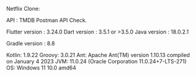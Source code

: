 Netflix Clone:

API : TMDB
Postman API Check.

Flutter version : 3.24.0
Dart version : 3.5.1 or >3.5.0
Java version : 18.0.2.1

Gradle version : 8.8

Kotlin:       1.9.22
Groovy:       3.0.21
Ant:          Apache Ant(TM) version 1.10.13 compiled on January 4 2023
JVM:          11.0.24 (Oracle Corporation 11.0.24+7-LTS-271)
OS:           Windows 11 10.0 amd64


